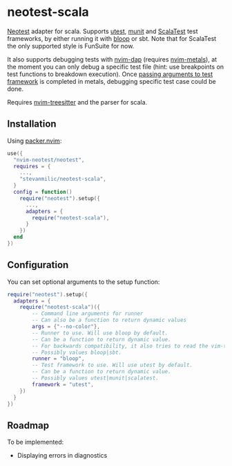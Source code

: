# neotest-scala

[Neotest](https://github.com/rcarriga/neotest) adapter for scala. Supports [utest](https://github.com/com-lihaoyi/utest), [munit](https://scalameta.org/munit/docs/getting-started.html) and [ScalaTest](https://www.scalatest.org/) test frameworks, by either running it with [bloop](https://scalacenter.github.io/bloop/) or sbt. Note that for ScalaTest the only supported style is FunSuite for now.

It also supports debugging tests with [nvim-dap](https://github.com/rcarriga/nvim-dap) (requires [nvim-metals](https://github.com/scalameta/nvim-metals)), at the moment you can only debug a specific test file (hint: use breakpoints on test functions to breakdown execution). Once [passing arguments to test framework](https://github.com/scalameta/metals-feature-requests/issues/216) is completed in metals, debugging specific test case could be done.

Requires [nvim-treesitter](https://github.com/nvim-treesitter/nvim-treesitter) and the parser for scala.

## Installation

Using [packer.nvim](https://github.com/wbthomason/packer.nvim):

```lua
use({
  "nvim-neotest/neotest",
  requires = {
    ...,
    "stevanmilic/neotest-scala",
  }
  config = function()
    require("neotest").setup({
      ...,
      adapters = {
        require("neotest-scala"),
      }
    })
  end
})
```

## Configuration

You can set optional arguments to the setup function:

```lua
require("neotest").setup({
  adapters = {
    require("neotest-scala")({
        -- Command line arguments for runner
        -- Can also be a function to return dynamic values
        args = {"--no-color"},
        -- Runner to use. Will use bloop by default.
        -- Can be a function to return dynamic value.
        -- For backwards compatibility, it also tries to read the vim-test scala config.
        -- Possibly values bloop|sbt.
        runner = "bloop",
        -- Test framework to use. Will use utest by default.
        -- Can be a function to return dynamic value.
        -- Possibly values utest|munit|scalatest.
        framework = "utest",
    })
  }
})
```

## Roadmap

To be implemented:

- Displaying errors in diagnostics
